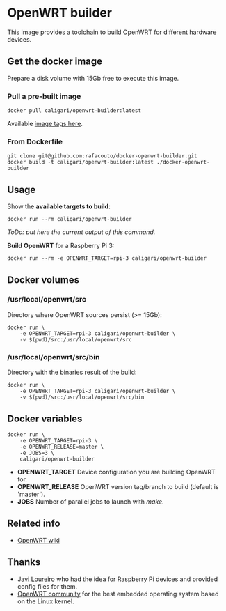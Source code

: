
# OpenWRT builder

This image provides a toolchain to build OpenWRT for different hardware devices.

## Get the docker image

Prepare a disk volume with 15Gb free to execute this image. 

### Pull a pre-built image

    docker pull caligari/openwrt-builder:latest

Available [image tags here](https://hub.docker.com/r/caligari/openwrt-builder/tags/).


### From Dockerfile

    git clone git@github.com:rafacouto/docker-openwrt-builder.git
    docker build -t caligari/openwrt-builder:latest ./docker-openwrt-builder

## Usage

Show the __available targets to build__:

    docker run --rm caligari/openwrt-builder

_ToDo: put here the current output of this command._

__Build OpenWRT__ for a Raspberry Pi 3:

    docker run --rm -e OPENWRT_TARGET=rpi-3 caligari/openwrt-builder

## Docker volumes

### /usr/local/openwrt/src

Directory where OpenWRT sources persist (>= 15Gb):

    docker run \
        -e OPENWRT_TARGET=rpi-3 caligari/openwrt-builder \
        -v $(pwd)/src:/usr/local/openwrt/src

### /usr/local/openwrt/src/bin

Directory with the binaries result of the build:

    docker run \
        -e OPENWRT_TARGET=rpi-3 caligari/openwrt-builder \
        -v $(pwd)/src:/usr/local/openwrt/src/bin

## Docker variables

    docker run \
        -e OPENWRT_TARGET=rpi-3 \
        -e OPENWRT_RELEASE=master \
        -e JOBS=3 \
        caligari/openwrt-builder

- __OPENWRT\_TARGET__ Device configuration you are building OpenWRT for.
- __OPENWRT\_RELEASE__ OpenWRT version tag/branch to build (default is 'master').
- __JOBS__ Number of parallel jobs to launch with _make_.


## Related info

- [OpenWRT wiki](https://wiki.openwrt.org/)

## Thanks

- [Javi Loureiro](https://twitter.com/StaticBoardsES) who had the idea for Raspberry Pi devices and provided config files for them.
- [OpenWRT community](https://openwrt.org/) for the best embedded operating system based on the Linux kernel.


